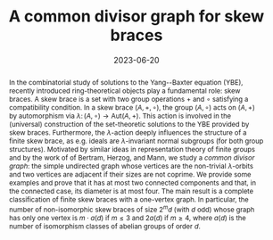---
title: A common divisor graph for skew braces

event: Young Researchers Algebra Conference 2023
event_url: https://www.advgrouptheory.com/yrac2023/program.html

location: L'Aquila, Italy
#address:
#  street: 450 Serra Mall
#  city: Stanford
#  region: CA
#  postcode: '94305'
#  country: United States

summary: YRAQ2023

abstract: 'In the combinatorial study of solutions to the Yang--Baxter equation (YBE),
recently introduced ring-theoretical objects play a fundamental role: skew braces.
A skew brace is a set with two group operations $+$ and $\circ$ 
satisfying a compatibility condition. 
In a skew brace $(A,+,\circ)$, the group $(A,\circ)$ acts on $(A,+)$
by automorphism via
$\lambda \colon (A,\circ)\to \textrm{Aut}(A,+)$. 
This action is involved in the (universal) 
construction of the set-theoretic solutions to the YBE provided by skew braces.
Furthermore, the $\lambda$-action deeply influences the structure of a finite skew brace,
as e.g. ideals are $\lambda$-invariant normal subgroups (for both group structures).
Motivated by similar ideas in representation theory of finite groups
and by the work of of Bertram, Herzog, and Mann,
we study a *common divisor graph*: 
the simple undirected graph whose vertices are
the non-trivial $\lambda$-orbits and
two vertices are adjacent if their sizes are not coprime.
We provide some examples 
and prove that it has at most two connected components and that, 
in the connected case, its diameter is at most four. 
The main result is a complete classification of finite skew braces 
with a one-vertex graph. 
In particular, the number of non-isomorphic skew braces of size $2^md$ 
(with $d$ odd) whose graph has only one vertex is 
$m\cdot a(d)$ if $m\leq3$ and $2a(d)$ if $m\geq4$, 
where $a(d)$ is the number of isomorphism classes of abelian groups of order $d$.'

# Talk start and end times.
#   End time can optionally be hidden by prefixing the line with `#`.
date: '2023-06-20'
#date_end: '2023-07-26'
all_day: true

# Schedule page publish date (NOT talk date).
#publishDate: '2017-01-01T00:00:00Z'

authors:
  - admin

tags: []

# Is this a featured talk? (true/false)
featured: false

image:
  caption: ''
  focal_point: Right

#links:
#  - icon: twitter
#    icon_pack: fab
#    name: Follow
#    url: https://twitter.com/georgecushen
url_event: 'https://www.advgrouptheory.com/yrac2023/index.html'
url_poster: 'YRAQ23_poster.pdf'
#url_slides: 'SlidesBlankenberghe.pdf'
#url_video: 'https://youtube.com'

# Markdown Slides (optional).
#   Associate this talk with Markdown slides.
#   Simply enter your slide deck's filename without extension.
#   E.g. `slides = "example-slides"` references `content/slides/example-slides.md`.
#   Otherwise, set `slides = ""`.
slides: ""

# Projects (optional).
#   Associate this post with one or more of your projects.
#   Simply enter your project's folder or file name without extension.
#   E.g. `projects = ["internal-project"]` references `content/project/deep-learning/index.md`.
#   Otherwise, set `projects = []`.
#projects:
#  - example
---
